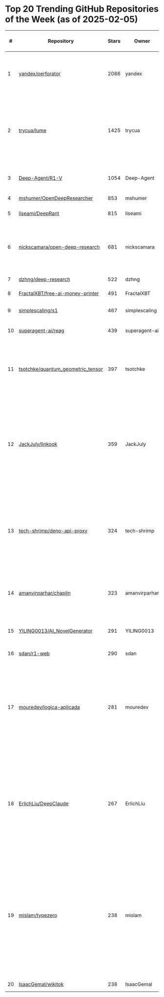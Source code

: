 # Top 20 Trending GitHub Repositories of the Week (as of 2025-02-05)

| # | Repository | Stars | Owner | Avatar | Description | Topics | URL | Created At | Updated At | Pushed At | Git URL | SSH URL | Clone URL | SVN URL | Homepage | Size | Language | Forks Count | Open Issues Count | Default Branch | License |
|---|------------|-------|-------|--------|-------------|--------|-----|------------|------------|-----------|---------|---------|-----------|---------|----------|------|----------|--------------|-------------------|----------------|---------|
| 1 | [yandex/perforator](https://github.com/yandex/perforator) | 2086 | yandex | ![yandex's avatar](https://avatars.githubusercontent.com/u/7409213?v=4) | Perforator is a cluster-wide continuous profiling tool designed for large data centers | continuous-profiling, ebpf, flamegraph, performance, performance-tools, profiling | [https://github.com/yandex/perforator](https://github.com/yandex/perforator) | 2025-01-29T14:20:43Z | 2025-02-05T04:07:01Z | 2025-02-05T04:06:57Z | git://github.com/yandex/perforator.git | git@github.com:yandex/perforator.git | https://github.com/yandex/perforator.git | https://github.com/yandex/perforator | https://perforator.tech | 155362 | C++ | 88 | 14 | main | MIT License |
| 2 | [trycua/lume](https://github.com/trycua/lume) | 1425 | trycua | ![trycua's avatar](https://avatars.githubusercontent.com/u/191107687?v=4) | A lightweight CLI and local API server to create, run and manage macOS and Linux virtual machines (VMs) natively on Apple Silicon. | apple, cua, lume, macos, virtualization, virtualization-framework | [https://github.com/trycua/lume](https://github.com/trycua/lume) | 2025-01-31T15:02:49Z | 2025-02-05T04:19:47Z | 2025-02-04T13:40:34Z | git://github.com/trycua/lume.git | git@github.com:trycua/lume.git | https://github.com/trycua/lume.git | https://github.com/trycua/lume | No homepage | 448 | Swift | 12 | 6 | main | MIT License |
| 3 | [Deep-Agent/R1-V](https://github.com/Deep-Agent/R1-V) | 1054 | Deep-Agent | ![Deep-Agent's avatar](https://avatars.githubusercontent.com/u/197049641?v=4) | Witness the aha moment of VLM with less than $3. | No topics | [https://github.com/Deep-Agent/R1-V](https://github.com/Deep-Agent/R1-V) | 2025-02-02T18:19:54Z | 2025-02-05T04:13:09Z | 2025-02-04T10:57:44Z | git://github.com/Deep-Agent/R1-V.git | git@github.com:Deep-Agent/R1-V.git | https://github.com/Deep-Agent/R1-V.git | https://github.com/Deep-Agent/R1-V | No homepage | 14193 | Python | 56 | 6 | main | No license |
| 4 | [mshumer/OpenDeepResearcher](https://github.com/mshumer/OpenDeepResearcher) | 853 | mshumer | ![mshumer's avatar](https://avatars.githubusercontent.com/u/41550495?v=4) | No description | No topics | [https://github.com/mshumer/OpenDeepResearcher](https://github.com/mshumer/OpenDeepResearcher) | 2025-02-03T23:08:25Z | 2025-02-05T04:13:03Z | 2025-02-03T23:55:28Z | git://github.com/mshumer/OpenDeepResearcher.git | git@github.com:mshumer/OpenDeepResearcher.git | https://github.com/mshumer/OpenDeepResearcher.git | https://github.com/mshumer/OpenDeepResearcher | No homepage | 21 | Jupyter Notebook | 91 | 6 | main | MIT License |
| 5 | [liseami/DeepRant](https://github.com/liseami/DeepRant) | 815 | liseami | ![liseami's avatar](https://avatars.githubusercontent.com/u/51239614?v=4) | -游戏文字交流AI嘴强王者工具 | No topics | [https://github.com/liseami/DeepRant](https://github.com/liseami/DeepRant) | 2025-01-30T07:28:25Z | 2025-02-05T04:17:01Z | 2025-02-03T14:13:55Z | git://github.com/liseami/DeepRant.git | git@github.com:liseami/DeepRant.git | https://github.com/liseami/DeepRant.git | https://github.com/liseami/DeepRant | No homepage | 18234 | JavaScript | 49 | 17 | main | No license |
| 6 | [nickscamara/open-deep-research](https://github.com/nickscamara/open-deep-research) | 681 | nickscamara | ![nickscamara's avatar](https://avatars.githubusercontent.com/u/20311743?v=4) | An open source deep research clone. AI Agent that reasons large amounts of web data extracted with Firecrawl | No topics | [https://github.com/nickscamara/open-deep-research](https://github.com/nickscamara/open-deep-research) | 2025-02-03T16:02:40Z | 2025-02-05T04:17:46Z | 2025-02-04T19:48:15Z | git://github.com/nickscamara/open-deep-research.git | git@github.com:nickscamara/open-deep-research.git | https://github.com/nickscamara/open-deep-research.git | https://github.com/nickscamara/open-deep-research | https://firecrawl.dev/extract | 899 | TypeScript | 97 | 2 | main | Other |
| 7 | [dzhng/deep-research](https://github.com/dzhng/deep-research) | 522 | dzhng | ![dzhng's avatar](https://avatars.githubusercontent.com/u/1329503?v=4) | No description | No topics | [https://github.com/dzhng/deep-research](https://github.com/dzhng/deep-research) | 2025-02-04T01:27:56Z | 2025-02-05T04:13:31Z | 2025-02-04T15:51:54Z | git://github.com/dzhng/deep-research.git | git@github.com:dzhng/deep-research.git | https://github.com/dzhng/deep-research.git | https://github.com/dzhng/deep-research | No homepage | 59 | TypeScript | 69 | 2 | main | MIT License |
| 8 | [FractalXBT/free-ai-money-printer](https://github.com/FractalXBT/free-ai-money-printer) | 491 | FractalXBT | ![FractalXBT's avatar](https://avatars.githubusercontent.com/u/196631100?v=4) | No description | No topics | [https://github.com/FractalXBT/free-ai-money-printer](https://github.com/FractalXBT/free-ai-money-printer) | 2025-01-30T09:30:36Z | 2025-02-03T07:29:11Z | 2025-01-31T16:57:03Z | git://github.com/FractalXBT/free-ai-money-printer.git | git@github.com:FractalXBT/free-ai-money-printer.git | https://github.com/FractalXBT/free-ai-money-printer.git | https://github.com/FractalXBT/free-ai-money-printer | No homepage | 24 | Python | 124 | 0 | main | MIT License |
| 9 | [simplescaling/s1](https://github.com/simplescaling/s1) | 467 | simplescaling | ![simplescaling's avatar](https://avatars.githubusercontent.com/u/197144242?v=4) | s1: Simple test-time scaling | No topics | [https://github.com/simplescaling/s1](https://github.com/simplescaling/s1) | 2025-02-01T02:38:16Z | 2025-02-05T04:07:59Z | 2025-02-05T01:48:45Z | git://github.com/simplescaling/s1.git | git@github.com:simplescaling/s1.git | https://github.com/simplescaling/s1.git | https://github.com/simplescaling/s1 | https://arxiv.org/abs/2501.19393 | 6453 | Python | 32 | 5 | main | No license |
| 10 | [superagent-ai/reag](https://github.com/superagent-ai/reag) | 439 | superagent-ai | ![superagent-ai's avatar](https://avatars.githubusercontent.com/u/152537519?v=4) | Reasoning Augmented Generation | No topics | [https://github.com/superagent-ai/reag](https://github.com/superagent-ai/reag) | 2025-02-02T22:01:23Z | 2025-02-05T04:13:54Z | 2025-02-04T18:56:07Z | git://github.com/superagent-ai/reag.git | git@github.com:superagent-ai/reag.git | https://github.com/superagent-ai/reag.git | https://github.com/superagent-ai/reag | No homepage | 37 | Python | 21 | 6 | main | MIT License |
| 11 | [tsotchke/quantum_geometric_tensor](https://github.com/tsotchke/quantum_geometric_tensor) | 397 | tsotchke | ![tsotchke's avatar](https://avatars.githubusercontent.com/u/29180473?v=4) | High performance hybrid classical-quantum computing learning framework written in C | No topics | [https://github.com/tsotchke/quantum_geometric_tensor](https://github.com/tsotchke/quantum_geometric_tensor) | 2025-01-31T23:01:22Z | 2025-02-04T21:51:26Z | 2025-02-04T05:07:12Z | git://github.com/tsotchke/quantum_geometric_tensor.git | git@github.com:tsotchke/quantum_geometric_tensor.git | https://github.com/tsotchke/quantum_geometric_tensor.git | https://github.com/tsotchke/quantum_geometric_tensor | No homepage | 1123 | C | 34 | 0 | master | MIT License |
| 12 | [JackJuly/linkook](https://github.com/JackJuly/linkook) | 359 | JackJuly | ![JackJuly's avatar](https://avatars.githubusercontent.com/u/20187895?v=4) | 🔍 An OSINT tool for discovering linked social accounts and associated emails across multiple platforms using a single username. | footprint, information-gathering, osint, osint-python, osint-tool, pentest-tool, pentesting, sherlock, sherlock-alternative, username-checker, username-search | [https://github.com/JackJuly/linkook](https://github.com/JackJuly/linkook) | 2025-01-30T17:35:16Z | 2025-02-05T03:17:24Z | 2025-02-05T02:44:52Z | git://github.com/JackJuly/linkook.git | git@github.com:JackJuly/linkook.git | https://github.com/JackJuly/linkook.git | https://github.com/JackJuly/linkook | No homepage | 1263 | Python | 26 | 2 | main | MIT License |
| 13 | [tech-shrimp/deno-api-proxy](https://github.com/tech-shrimp/deno-api-proxy) | 324 | tech-shrimp | ![tech-shrimp's avatar](https://avatars.githubusercontent.com/u/154193368?v=4) | 使用Deno将大模型的API 代理到国内，解决地区受限问题 Use Deno to proxy Open AI, Claude, Groq and other APIs to mainland China, breaking geographical restrictions. | No topics | [https://github.com/tech-shrimp/deno-api-proxy](https://github.com/tech-shrimp/deno-api-proxy) | 2025-01-29T11:02:10Z | 2025-02-05T04:16:58Z | 2025-01-29T11:33:48Z | git://github.com/tech-shrimp/deno-api-proxy.git | git@github.com:tech-shrimp/deno-api-proxy.git | https://github.com/tech-shrimp/deno-api-proxy.git | https://github.com/tech-shrimp/deno-api-proxy | No homepage | 3 | TypeScript | 142 | 5 | main | No license |
| 14 | [amanvirparhar/chaplin](https://github.com/amanvirparhar/chaplin) | 323 | amanvirparhar | ![amanvirparhar's avatar](https://avatars.githubusercontent.com/u/46307450?v=4) | A real-time silent speech recognition tool. | auto-avsr, avsr, llm, ollama, speech-recognition, speech-to-text, vsr | [https://github.com/amanvirparhar/chaplin](https://github.com/amanvirparhar/chaplin) | 2025-02-03T00:45:52Z | 2025-02-05T03:52:22Z | 2025-02-03T08:15:04Z | git://github.com/amanvirparhar/chaplin.git | git@github.com:amanvirparhar/chaplin.git | https://github.com/amanvirparhar/chaplin.git | https://github.com/amanvirparhar/chaplin | No homepage | 19286 | Python | 24 | 3 | main | MIT License |
| 15 | [YILING0013/AI_NovelGenerator](https://github.com/YILING0013/AI_NovelGenerator) | 291 | YILING0013 | ![YILING0013's avatar](https://avatars.githubusercontent.com/u/115537554?v=4) | 使用ai生成多章节的长篇小说，自动衔接上下文、伏笔 | No topics | [https://github.com/YILING0013/AI_NovelGenerator](https://github.com/YILING0013/AI_NovelGenerator) | 2025-01-29T12:33:29Z | 2025-02-05T03:34:04Z | 2025-02-04T14:59:08Z | git://github.com/YILING0013/AI_NovelGenerator.git | git@github.com:YILING0013/AI_NovelGenerator.git | https://github.com/YILING0013/AI_NovelGenerator.git | https://github.com/YILING0013/AI_NovelGenerator | No homepage | 273 | Python | 47 | 17 | main | No license |
| 16 | [sdan/r1-web](https://github.com/sdan/r1-web) | 290 | sdan | ![sdan's avatar](https://avatars.githubusercontent.com/u/22898443?v=4) | No description | No topics | [https://github.com/sdan/r1-web](https://github.com/sdan/r1-web) | 2025-01-29T11:53:52Z | 2025-02-04T17:06:55Z | 2025-01-29T21:43:41Z | git://github.com/sdan/r1-web.git | git@github.com:sdan/r1-web.git | https://github.com/sdan/r1-web.git | https://github.com/sdan/r1-web | https://r1-web.sdan.io | 2037 | TypeScript | 30 | 3 | master | MIT License |
| 17 | [mouredev/logica-aplicada](https://github.com/mouredev/logica-aplicada) | 281 | mouredev | ![mouredev's avatar](https://avatars.githubusercontent.com/u/17043402?v=4) | Proyectos creados por la comunidad MoureDev durante 2025 para practicar lógica y aprender a implementar diferentes funcionalidades reales y habituales en todo tipo de aplicaciones. | logica-de-programacion, retos-programacion | [https://github.com/mouredev/logica-aplicada](https://github.com/mouredev/logica-aplicada) | 2025-01-31T11:15:36Z | 2025-02-05T03:00:18Z | 2025-02-04T11:24:16Z | git://github.com/mouredev/logica-aplicada.git | git@github.com:mouredev/logica-aplicada.git | https://github.com/mouredev/logica-aplicada.git | https://github.com/mouredev/logica-aplicada | https://retosdeprogramacion.com/logica-aplicada | 829 | No language specified | 20 | 0 | main | Apache License 2.0 |
| 18 | [ErlichLiu/DeepClaude](https://github.com/ErlichLiu/DeepClaude) | 267 | ErlichLiu | ![ErlichLiu's avatar](https://avatars.githubusercontent.com/u/25130303?v=4) | DeepSeek r1 and Claude 3.5 Sonnet achieve the best combination, fully unleashing the power of the strongest models. Supports OpenAI streaming output and can run on your favorite ChatBox! | No topics | [https://github.com/ErlichLiu/DeepClaude](https://github.com/ErlichLiu/DeepClaude) | 2025-02-01T11:04:17Z | 2025-02-05T04:05:50Z | 2025-02-04T09:26:56Z | git://github.com/ErlichLiu/DeepClaude.git | git@github.com:ErlichLiu/DeepClaude.git | https://github.com/ErlichLiu/DeepClaude.git | https://github.com/ErlichLiu/DeepClaude | No homepage | 69 | Python | 70 | 4 | main | No license |
| 19 | [mislam/typezero](https://github.com/mislam/typezero) | 238 | mislam | ![mislam's avatar](https://avatars.githubusercontent.com/u/508043?v=4) | Zero-config TypeScript starter for modern Node.js development. ESM, Vitest, ESLint, Prettier. Production-ready in seconds! ⚡ | 2025, backend, best, boilerplate, eslint, express, javascript, microservice, node, nodejs, prettier, project-template, serverless, service, starter, starter-kit, starterkit, template, typescript, vitest | [https://github.com/mislam/typezero](https://github.com/mislam/typezero) | 2025-01-29T06:54:47Z | 2025-02-05T03:56:44Z | 2025-02-04T19:48:06Z | git://github.com/mislam/typezero.git | git@github.com:mislam/typezero.git | https://github.com/mislam/typezero.git | https://github.com/mislam/typezero | https://typezero.dev | 63 | TypeScript | 5 | 1 | main | MIT License |
| 20 | [IsaacGemal/wikitok](https://github.com/IsaacGemal/wikitok) | 238 | IsaacGemal | ![IsaacGemal's avatar](https://avatars.githubusercontent.com/u/147355120?v=4) | No description | No topics | [https://github.com/IsaacGemal/wikitok](https://github.com/IsaacGemal/wikitok) | 2025-02-04T06:19:55Z | 2025-02-05T04:14:06Z | 2025-02-05T00:33:05Z | git://github.com/IsaacGemal/wikitok.git | git@github.com:IsaacGemal/wikitok.git | https://github.com/IsaacGemal/wikitok.git | https://github.com/IsaacGemal/wikitok | https://wikitok.vercel.app | 63 | TypeScript | 29 | 8 | main | MIT License |